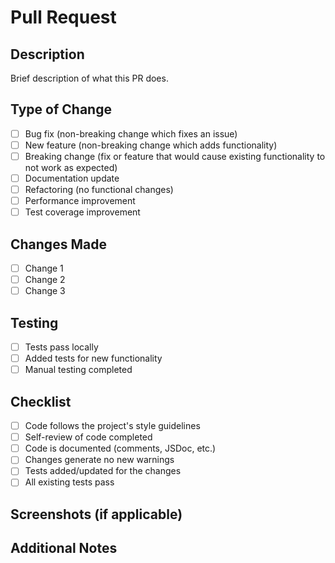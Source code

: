 # Pull Request

## Description
Brief description of what this PR does.

## Type of Change
- [ ] Bug fix (non-breaking change which fixes an issue)
- [ ] New feature (non-breaking change which adds functionality)
- [ ] Breaking change (fix or feature that would cause existing functionality to not work as expected)
- [ ] Documentation update
- [ ] Refactoring (no functional changes)
- [ ] Performance improvement
- [ ] Test coverage improvement

## Changes Made
- [ ] Change 1
- [ ] Change 2
- [ ] Change 3

## Testing
- [ ] Tests pass locally
- [ ] Added tests for new functionality
- [ ] Manual testing completed

## Checklist
- [ ] Code follows the project's style guidelines
- [ ] Self-review of code completed
- [ ] Code is documented (comments, JSDoc, etc.)
- [ ] Changes generate no new warnings
- [ ] Tests added/updated for the changes
- [ ] All existing tests pass

## Screenshots (if applicable)
<!-- Add screenshots here -->

## Additional Notes
<!-- Any additional information, context, or notes -->